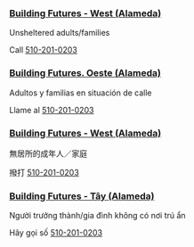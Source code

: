 <RenderIf language="en,tl">

### [Building Futures - West (Alameda)](https://bfwc.org)

Unsheltered adults/families

Call [510-201-0203](tel:+1-510-201-0203)

</RenderIf>
<RenderIf language="es">
 
 ### [Building Futures. Oeste (Alameda)](https://bfwc.org)

Adultos y familias en situación de calle

Llame al [510-201-0203](tel:+1-510-201-0203)

</RenderIf>
<RenderIf language="zh">

### [Building Futures - West (Alameda)](https://bfwc.org)

無居所的成年人／家庭

撥打 [510-201-0203](tel:+1-510-201-0203)

</RenderIf>
<RenderIf language="vi">

### [Building Futures - Tây (Alameda)](https://bfwc.org)

Người trưởng thành/gia đình không có nơi trú ẩn

Hãy gọi số [510-201-0203](tel:+1-510-201-0203)

</RenderIf>
